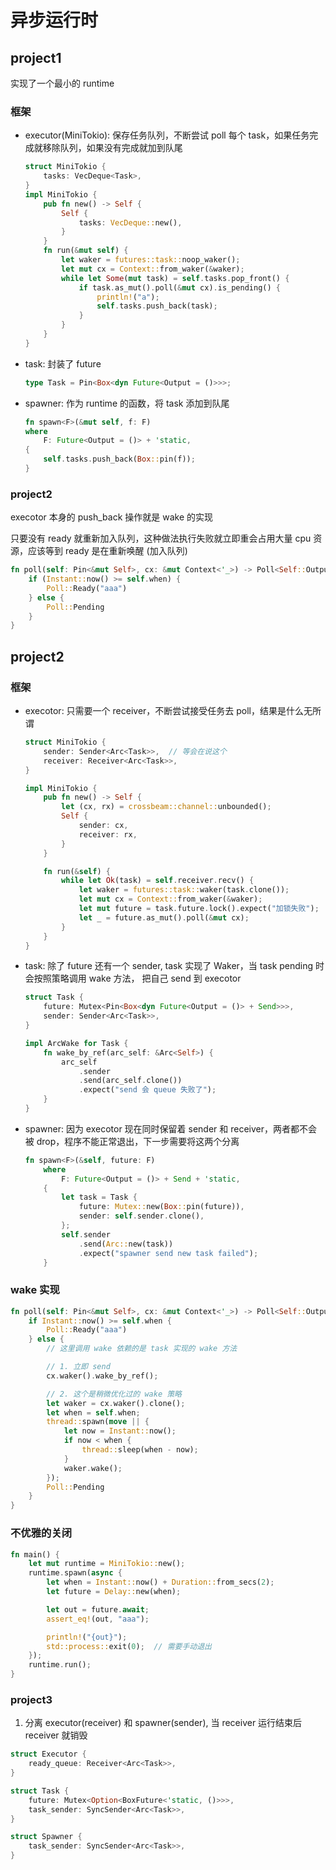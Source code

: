 # 异步运行时

## project1

实现了一个最小的 runtime

### 框架

- executor(MiniTokio): 保存任务队列，不断尝试 poll 每个 task，如果任务完成就移除队列，如果没有完成就加到队尾
  ```rs
  struct MiniTokio {
      tasks: VecDeque<Task>,
  }
  impl MiniTokio {
      pub fn new() -> Self {
          Self {
              tasks: VecDeque::new(),
          }
      }
      fn run(&mut self) {
          let waker = futures::task::noop_waker();
          let mut cx = Context::from_waker(&waker);
          while let Some(mut task) = self.tasks.pop_front() {
              if task.as_mut().poll(&mut cx).is_pending() {
                  println!("a");
                  self.tasks.push_back(task);
              }
          }
      }
  }
  ```
- task: 封装了 future
  ```rs
  type Task = Pin<Box<dyn Future<Output = ()>>>;
  ```
- spawner: 作为 runtime 的函数，将 task 添加到队尾
  ```rs
  fn spawn<F>(&mut self, f: F)
  where
      F: Future<Output = ()> + 'static,
  {
      self.tasks.push_back(Box::pin(f));
  }
  ```

### project2

execotor 本身的 push_back 操作就是 wake 的实现

只要没有 ready 就重新加入队列，这种做法执行失败就立即重会占用大量 cpu 资源，应该等到 ready 是在重新唤醒 (加入队列)

```rs
fn poll(self: Pin<&mut Self>, cx: &mut Context<'_>) -> Poll<Self::Output> {
    if (Instant::now() >= self.when) {
        Poll::Ready("aaa")
    } else {
        Poll::Pending
    }
}
```

## project2

### 框架

- execotor: 只需要一个 receiver，不断尝试接受任务去 poll，结果是什么无所谓
  ```rs
  struct MiniTokio {
      sender: Sender<Arc<Task>>,  // 等会在说这个
      receiver: Receiver<Arc<Task>>,
  }

  impl MiniTokio {
      pub fn new() -> Self {
          let (cx, rx) = crossbeam::channel::unbounded();
          Self {
              sender: cx,
              receiver: rx,
          }
      }

      fn run(&self) {
          while let Ok(task) = self.receiver.recv() {
              let waker = futures::task::waker(task.clone());
              let mut cx = Context::from_waker(&waker);
              let mut future = task.future.lock().expect("加锁失败");
              let _ = future.as_mut().poll(&mut cx);
          }
      }
  }
  ```
- task: 除了 future 还有一个 sender, task 实现了 Waker，当 task pending 时会按照策略调用 wake 方法，
  把自己 send 到 execotor
  ```rs
  struct Task {
      future: Mutex<Pin<Box<dyn Future<Output = ()> + Send>>>,
      sender: Sender<Arc<Task>>,
  }

  impl ArcWake for Task {
      fn wake_by_ref(arc_self: &Arc<Self>) {
          arc_self
              .sender
              .send(arc_self.clone())
              .expect("send 会 queue 失败了");
      }
  }
  ```
- spawner: 因为 execotor 现在同时保留着 sender 和 receiver，两者都不会被 drop，程序不能正常退出，下一步需要将这两个分离
  ```rs
  fn spawn<F>(&self, future: F)
      where
          F: Future<Output = ()> + Send + 'static,
      {
          let task = Task {
              future: Mutex::new(Box::pin(future)),
              sender: self.sender.clone(),
          };
          self.sender
              .send(Arc::new(task))
              .expect("spawner send new task failed");
      }
  ```

### wake 实现

```rs
fn poll(self: Pin<&mut Self>, cx: &mut Context<'_>) -> Poll<Self::Output> {
    if Instant::now() >= self.when {
        Poll::Ready("aaa")
    } else {
        // 这里调用 wake 依赖的是 task 实现的 wake 方法

        // 1. 立即 send
        cx.waker().wake_by_ref();

        // 2. 这个是稍微优化过的 wake 策略
        let waker = cx.waker().clone();
        let when = self.when;
        thread::spawn(move || {
            let now = Instant::now();
            if now < when {
                thread::sleep(when - now);
            }
            waker.wake();
        });
        Poll::Pending
    }
}
```

### 不优雅的关闭

```rs
fn main() {
    let mut runtime = MiniTokio::new();
    runtime.spawn(async {
        let when = Instant::now() + Duration::from_secs(2);
        let future = Delay::new(when);

        let out = future.await;
        assert_eq!(out, "aaa");

        println!("{out}");
        std::process::exit(0);  // 需要手动退出
    });
    runtime.run();
}
```

### project3

1. 分离 executor(receiver) 和 spawner(sender), 当 receiver 运行结束后 receiver 就销毁

```rs
struct Executor {
    ready_queue: Receiver<Arc<Task>>,
}

struct Task {
    future: Mutex<Option<BoxFuture<'static, ()>>>,
    task_sender: SyncSender<Arc<Task>>,
}

struct Spawner {
    task_sender: SyncSender<Arc<Task>>,
}
```
